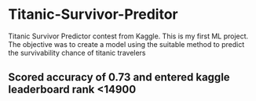 # Titanic-Survivor-Preditor
Titanic Survivor Predictor contest from Kaggle. This is my first ML project. The objective was to create a model using the suitable method to predict the survivability chance of titanic travelers
## Scored accuracy of 0.73 and entered kaggle leaderboard rank <14900 

